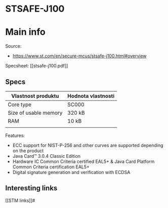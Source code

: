 # STSAFE-J100

# Main info
Source:
- https://www.st.com/en/secure-mcus/stsafe-j100.html#overview

Specsheet: [[stsafe-j100.pdf]]
## Specs


| Vlastnost produktu           | Hodnota vlastnosti                                                                                                                                                       |
| ---------------------------- | ------------------------------------------------------------------------------------------------------------------------------------------------------------------------ |
| Core type                        | SC000 |
| Size of usable memory | 320 kB                                                                                                                                                                     |
| RAM                   | 10 kB                                                                                                                                                                   |
|                              |                                                                                                                                                                          |

Features:
- ECC support for NIST-P-256 and other curves are supported depending on the product
- Java Card™ 3.0.4 Classic Edition
- Hardware IC Common Criteria certified EAL5+ & Java Card Platform Common Criteria certification EAL5+
- Digital signature generation and verification with ECDSA

## Interesting links

[[STM links]]#

